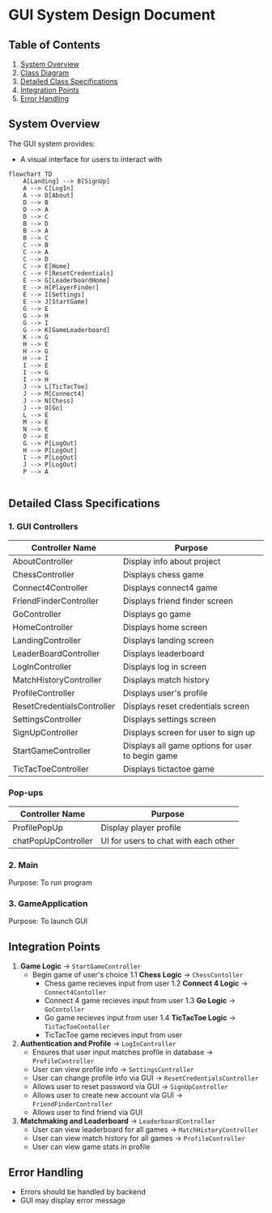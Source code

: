 # GUI System Design Document

## Table of Contents
1. [System Overview](#system-overview)
2. [Class Diagram](#class-diagram)
3. [Detailed Class Specifications](#detailed-class-specifications)
4. [Integration Points](#integration_points)
5. [Error Handling](#error-handling)

## System Overview
The GUI system provides:
- A visual interface for users to interact with

```mermaid
flowchart TD
    A[Landing] --> B[SignUp]
    A --> C[LogIn]
    A --> D[About]
    D --> B
    D --> A
    D --> C
    B --> D
    B --> A
    B --> C
    C --> B
    C --> A
    C --> D
    C --> E[Home]
    C --> F[ResetCredentials]
    E --> G[LeaderboardHome]
    E --> H[PlayerFinder]
    E --> I[Settings]
    E --> J[StartGame]
    G --> E
    G --> H
    G --> I
    G --> K[GameLeaderboard]
    K --> G
    H --> E
    H --> G
    H --> I
    I --> E
    I --> G
    I --> H
    J --> L[TicTacToe]
    J --> M[Connect4]
    J --> N[Chess]
    J --> O[Go]
    L --> E
    M --> E
    N --> E
    O --> E
    G --> P[LogOut]
    H --> P[LogOut]
    I --> P[LogOut]
    J --> P[LogOut]
    P --> A
    
```

## Detailed Class Specifications

### 1. GUI Controllers

| Controller Name              | Purpose                    |
|------------------------------|----------------------------|
| AboutController              | Display info about project |
| ChessController              | Displays chess game        | 
| Connect4Controller           | Displays connect4 game     | 
| FriendFinderController       | Displays friend finder screen|
| GoController                 | Displays go game           |  
| HomeController               | Displays home screen       | 
| LandingController            | Displays landing screen    |
| LeaderBoardController        | Displays leaderboard       |
| LogInController              | Displays log in screen     |
| MatchHistoryController       | Displays match history     |  
| ProfileController            | Displays user's profile    | 
| ResetCredentialsController   | Displays reset credentials screen| 
| SettingsController           | Displays settings screen   |
| SignUpController             | Displays screen for user to sign up|
| StartGameController          | Displays all game options for user to begin game| 
| TicTacToeController          | Displays tictactoe game    | 

### Pop-ups

| Controller Name              | Purpose                    |
|------------------------------|----------------------------|
| ProfilePopUp                 | Display player profile     |
| chatPopUpController          | UI for users to chat with each other| 

### 2. Main
Purpose: To run program

### 3. GameApplication
Purpose: To launch GUI

## Integration Points

1. **Game Logic** → `StartGameController`
   - Begin game of user's choice
    1.1 **Chess Logic** → `ChessContoller`
        - Chess game recieves input from user
    1.2 **Connect 4 Logic** → `Connect4Contoller`
        - Connect 4 game recieves input from user
    1.3 **Go Logic** → `GoContoller`
        - Go game recieves input from user
    1.4 **TicTacToe Logic** → `TicTacToeContoller`
        - TicTacToe game recieves input from user
2. **Authentication and Profile** → `LogInController`
   - Ensures that user input matches profile in database
   → `ProfileController`
   - User can view profile info
   → `SettingsController`
   - User can change profile info via GUI
   → `ResetCredentialsController`
   - Allows user to reset password via GUI
   → `SignUpController`
   - Allows user to create new account via GUI
   → `FriendFinderController`
   - Allows user to find friend via GUI
3. **Matchmaking and Leaderboard** → `LeaderboardController`
   - User can view leaderboard for all games
   → `MatchHistoryController`
   - User can view match history for all games
   → `ProfileController`
   - User can view game stats in profile

## Error Handling
- Errors should be handled by backend
- GUI may display error message 
